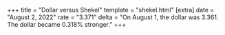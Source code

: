 +++
title = "Dollar versus Shekel"
template = "shekel.html"
[extra]
date = "August  2, 2022"
rate = "3.371"
delta = "On August  1, the dollar was 3.361. The dollar became 0.318% stronger."
+++
